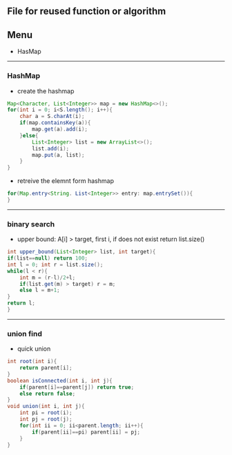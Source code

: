 ## File for reused function or algorithm

## Menu
- HasMap

-------------------------------------------------------------------------------
### HashMap
- create the hashmap 
```java
Map<Character, List<Integer>> map = new HashMap<>();
for(int i = 0; i<S.length(); i++){
    char a = S.charAt(i);
    if(map.containsKey(a)){
        map.get(a).add(i);
    }else{
        List<Integer> list = new ArrayList<>();
        list.add(i);
        map.put(a, list);
    }
}
```

- retreive the elemnt form hashmap
```java
for(Map.entry<String. List<Integer>> entry: map.entrySet()){
}
```

------------------------------------------------------------------------------
### binary search
- upper bound: A[i] > target, first i, if does not exist return list.size()
```java
int upper_bound(List<Integer> list, int target){
if(list==null) return 100;
int l = 0; int r = list.size();
while(l < r){
    int m = (r-l)/2+l;
    if(list.get(m) > target) r = m;
    else l = m+1;
}
return l;
}
```

-----------------------------------------------------------------------------------
### union find
- quick union
```java
int root(int i){
    return parent[i];
}
boolean isConnected(int i, int j){
    if(parent[i]==parent[j]) return true;
    else return false;
}
void union(int i, int j){
    int pi = root(i);
    int pj = root(j);
    for(int ii = 0; ii<parent.length; ii++){
        if(parent[ii]==pi) parent[ii] = pj; 
    }
}
```

